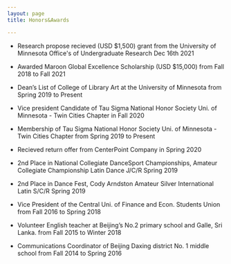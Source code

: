 ```yaml
---
layout: page
title: Honors&Awards

---
```


* Research propose recieved (USD $1,500) grant from the University of Minnesota Office's of Undergraduate Research Dec 16th 2021

* Awarded Maroon Global Excellence Scholarship (USD $15,000) from Fall 2018 to Fall 2021

* Dean’s List of College of Library Art at the University of Minnesota from Spring 2019 to Present 

* Vice president Candidate of Tau Sigma National Honor Society Uni. of Minnesota - Twin Cities Chapter in Fall 2020

* Membership of Tau Sigma National Honor Society Uni. of Minnesota - Twin Cities Chapter from Spring 2019 to Present

* Recieved return offer from CenterPoint Company in Spring 2020

* 2nd Place in National Collegiate DanceSport Championships, Amateur Collegiate Championship Latin Dance J/C/R Spring 2019

* 2nd Place in Dance Fest, Cody Arndston Amateur Silver International Latin S/C/R Spring 2019

* Vice President of the Central Uni. of Finance and Econ. Students Union from Fall 2016 to Spring 2018

* Volunteer English teacher at Beijing’s No.2 primary school and Galle, Sri Lanka. from Fall 2015 to Winter 2018

* Communications Coordinator of Beijing Daxing district No. 1 middle school from Fall 2014 to Spring 2016

